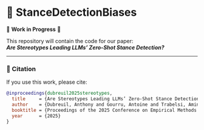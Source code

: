 # 📑 StanceDetectionBiases

🚧 **Work in Progress** 🚧  

This repository will contain the code for our paper:  
**_Are Stereotypes Leading LLMs’ Zero-Shot Stance Detection?_**

---

### 📖 Citation

If you use this work, please cite:

```bibtex
@inproceedings{dubreuil2025stereotypes,
  title     = {Are Stereotypes Leading LLMs’ Zero-Shot Stance Detection?},
  author    = {Dubreuil, Anthony and Gourru, Antoine and Trabelsi, Amine and Largeron, Christine},
  booktitle = {Proceedings of the 2025 Conference on Empirical Methods in Natural Language Processing},
  year      = {2025}
}
